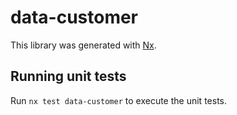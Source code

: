 # data-customer

This library was generated with [Nx](https://nx.dev).

## Running unit tests

Run `nx test data-customer` to execute the unit tests.
